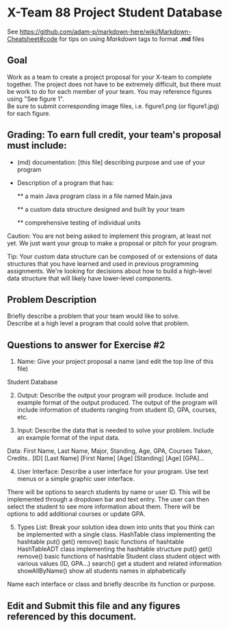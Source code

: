 # X-Team 88 Project Student Database

See https://github.com/adam-p/markdown-here/wiki/Markdown-Cheatsheet#code for tips on using *Markdown* tags to format __.md__ files

## Goal

Work as a team to create a project proposal for your X-team to complete together.
The project does not have to be extremely difficult,
but there must be work to do for each member of your team.
You may reference figures using "See figure 1".  
Be sure to submit corresponding image files, i.e. figure1.png (or figure1.jpg) for each figure.

## Grading: To earn full credit, your team's proposal must include:

* (md) documentation: [this file] describing purpose and use of your program

* Description of a program that has:

  ** a main Java program class in a file named Main.java
  
  ** a custom data structure designed and built by your team
  
  ** comprehensive testing of individual units
  
 Caution: You are not being asked to implement this program, at least not yet. 
 We just want your group to make a proposal or pitch for your program.
 
 Tip: Your custom data structure can be composed of or extensions of data structures that you have learned and used in previous programming assignments.  We're looking for decisions about how to build a high-level data structure that will likely have lower-level components.

## Problem Description

Briefly describe a problem that your team would like to solve.  
Describe at a high level a program that could solve that problem.

## Questions to answer for Exercise #2

1. Name: Give your project proposal a name (and edit the top line of this file)

Student Database

2. Output: Describe the output your program will produce.  Include and example format of the output produced.
The output of the program will include information of students ranging from student ID, GPA, courses, etc.


3. Input: Describe the data that is needed to solve your problem. Include an example format of the input data.

Data: First Name, Last Name, Major, Standing, Age, GPA, Courses Taken, Credits..
[ID] [Last Name] [First Name] [Age] [Standing] [Age] [GPA]... 

4. User Interface: Describe a user interface for your program.  Use text menus or a simple graphic user interface.

There will be options to search students by name or user ID. This will be implemented through a dropdown bar and text entry. The user can then select the student to see more information about them. There will be options to add additional courses or update GPA.

5. Types List: Break your solution idea down into units that you think can be implemented with a single class.
HashTable class implementing the hashtable
 put() get() remove() basic functions of hashtable
HashTableADT class implementing the hashtable structure
 put() get() remove() basic functions of hashtable
Student class student object with various values (ID, GPA...)
 search() get a student and related information
 showAllByName() show all students names in alphabetically
 
 



Name each interface or class and briefly describe its function or purpose.


## Edit and Submit this file and any figures referenced by this document.

